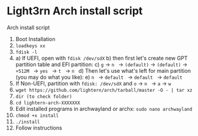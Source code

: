 # Light3rn Arch install script
Arch install script

1) Boot Installation
2) ```loadkeys xx```
3) ```fdisk -l```
4) a) If UEFI, open  with ```fdisk /dev/sdX```
b) then first let's create new GPT partition table and EFI partition:
c) ```g``` -> ```n ``` -> ```(default)``` -> ```(default)``` -> ```+512M ``` -> ```yes ``` -> ```t ``` -> ```n ```
d) Then let's use what's left for main partition (you may do what you like):
e) ```n ``` -> ```default ``` -> ```default ``` -> ```default ```
5) If Non-UEFI, partition with ```fdisk: /dev/sdX``` and ```o``` -> ```n ``` -> ```a``` -> ```w```
7) ```wget https://github.com/lightern/arch/tarball/master -O - | tar xz```
8) ```dir (to check folder)```
9) ```cd lightern-arch-XXXXXXX```
10) Edit installed programs in archwayland or archx: ```sudo nano archwayland```
11) ```chmod +x install```
12) ```./install```
13) Follow instructions

